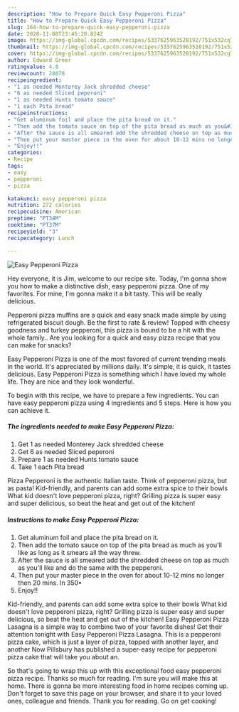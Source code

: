 ```yaml
---
description: "How to Prepare Quick Easy Pepperoni Pizza"
title: "How to Prepare Quick Easy Pepperoni Pizza"
slug: 164-how-to-prepare-quick-easy-pepperoni-pizza
date: 2020-11-08T23:45:20.824Z
image: https://img-global.cpcdn.com/recipes/5337625963528192/751x532cq70/easy-pepperoni-pizza-recipe-main-photo.jpg
thumbnail: https://img-global.cpcdn.com/recipes/5337625963528192/751x532cq70/easy-pepperoni-pizza-recipe-main-photo.jpg
cover: https://img-global.cpcdn.com/recipes/5337625963528192/751x532cq70/easy-pepperoni-pizza-recipe-main-photo.jpg
author: Edward Greer
ratingvalue: 4.8
reviewcount: 28078
recipeingredient:
- "1 as needed Monterey Jack shredded cheese"
- "6 as needed Sliced peperoni"
- "1 as needed Hunts tomato sauce"
- "1 each Pita bread"
recipeinstructions:
- "Get aluminum foil and place the pita bread on it."
- "Then add the tomato sauce on top of the pita bread as much as you&#39;ll like as long as it smears all the way threw."
- "After the sauce is all smeared add the shredded cheese on top as much as you&#39;ll like and do the same with the pepperoni."
- "Then put your master piece in the oven for about 10-12 mins no longer then 20 mins. In 350•"
- "Enjoy!!"
categories:
- Recipe
tags:
- easy
- pepperoni
- pizza

katakunci: easy pepperoni pizza 
nutrition: 272 calories
recipecuisine: American
preptime: "PT34M"
cooktime: "PT37M"
recipeyield: "3"
recipecategory: Lunch

---
```



![Easy Pepperoni Pizza](https://img-global.cpcdn.com/recipes/5337625963528192/751x532cq70/easy-pepperoni-pizza-recipe-main-photo.jpg)

Hey everyone, it is Jim, welcome to our recipe site. Today, I'm gonna show you how to make a distinctive dish, easy pepperoni pizza. One of my favorites. For mine, I'm gonna make it a bit tasty. This will be really delicious.

Pepperoni pizza muffins are a quick and easy snack made simple by using refrigerated biscuit dough. Be the first to rate &amp; review! Topped with cheesy goodness and turkey pepperoni, this pizza is bound to be a hit with the whole family.. Are you looking for a quick and easy pizza recipe that you can make for snacks?

Easy Pepperoni Pizza is one of the most favored of current trending meals in the world. It's appreciated by millions daily. It's simple, it is quick, it tastes delicious. Easy Pepperoni Pizza is something which I have loved my whole life. They are nice and they look wonderful.


To begin with this recipe, we have to prepare a few ingredients. You can have easy pepperoni pizza using 4 ingredients and 5 steps. Here is how you can achieve it.

<!--inarticleads1-->

##### The ingredients needed to make Easy Pepperoni Pizza:

1. Get 1 as needed Monterey Jack shredded cheese
1. Get 6 as needed Sliced peperoni
1. Prepare 1 as needed Hunts tomato sauce
1. Take 1 each Pita bread


Pizza Pepperoni is the authentic Italian taste. Think of pepperoni pizza, but as pasta! Kid-friendly, and parents can add some extra spice to their bowls What kid doesn&#39;t love pepperoni pizza, right? Grilling pizza is super easy and super delicious, so beat the heat and get out of the kitchen! 

<!--inarticleads2-->

##### Instructions to make Easy Pepperoni Pizza:

1. Get aluminum foil and place the pita bread on it.
1. Then add the tomato sauce on top of the pita bread as much as you&#39;ll like as long as it smears all the way threw.
1. After the sauce is all smeared add the shredded cheese on top as much as you&#39;ll like and do the same with the pepperoni.
1. Then put your master piece in the oven for about 10-12 mins no longer then 20 mins. In 350•
1. Enjoy!!


Kid-friendly, and parents can add some extra spice to their bowls What kid doesn&#39;t love pepperoni pizza, right? Grilling pizza is super easy and super delicious, so beat the heat and get out of the kitchen! Easy Pepperoni Pizza Lasagna is a simple way to combine two of your favorite dishes! Get their attention tonight with Easy Pepperoni Pizza Lasagna. This is a pepperoni pizza cake, which is just a layer of pizza, topped with another layer, and another Now Pillsbury has published a super-easy recipe for pepperoni pizza cake that will take you about an. 

So that's going to wrap this up with this exceptional food easy pepperoni pizza recipe. Thanks so much for reading. I'm sure you will make this at home. There is gonna be more interesting food in home recipes coming up. Don't forget to save this page on your browser, and share it to your loved ones, colleague and friends. Thank you for reading. Go on get cooking!
